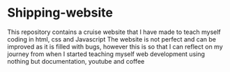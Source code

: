 # Shipping-website

This repository contains a cruise website that I have made to teach myself coding in html, css and Javascript
The website is not perfect and can be improved as it is filled with bugs, 
however this is so that I can reflect on my journey from when I started teaching myself web development 
using nothing but documentation, youtube and coffee
